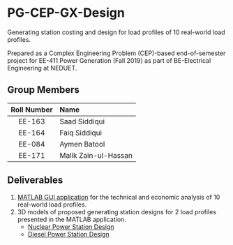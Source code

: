 # PG-CEP-GX-Design
Generating station costing and design for load profiles of 10 real-world load profiles. 

Prepared as a Complex Engineering Problem (CEP)-based end-of-semester project for EE-411 Power Generation (Fall 2019) as part of BE-Electrical Engineering at NEDUET. 

## Group Members
|Roll Number|Name|
|:-------:|:------|
|EE-163|Saad Siddiqui|
|EE-164|Faiq Siddiqui|
|EE-084|Aymen Batool|
|EE-171|Malik Zain-ul-Hassan|

## Deliverables
1. [MATLAB GUI application](./PG-App/PG_App.mlapp') for the technical and economic analysis of 10 real-world load profiles. 
2. 3D models of proposed generating station designs for 2 load profiles presented in the MATLAB application.
	- [Nuclear Power Station Design](https://skfb.ly/6PT9R)
	- [Diesel Power Station Design](https://skfb.ly/6PTtZ) 